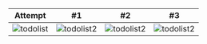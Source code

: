 
| Attempt | #1  | #2  | #3 |
| ------- | --- | --- | -- |
| ![todolist](https://s4.uupload.ir/files/screenshot_2021-12-14-11-01-15-758_com.kosar.todo_list_sk8x.jpg) | ![todolist2](https://s4.uupload.ir/files/screenshot_2021-12-14-11-01-27-142_com.kosar.todo_list_t117.jpg) | ![todolist2](https://s4.uupload.ir/files/screenshot_2021-12-14-11-01-34-924_com.kosar.todo_list_0sx.jpg) | ![todolist2](https://s4.uupload.ir/files/screenshot_2021-12-14-11-01-47-701_com.kosar.todo_list_7bbt.jpg) |












